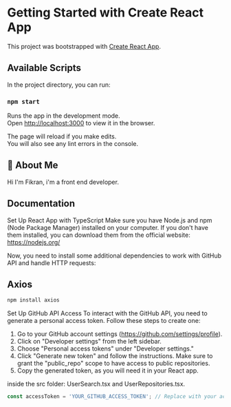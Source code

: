 # Getting Started with Create React App

This project was bootstrapped with [Create React App](https://github.com/facebook/create-react-app).

## Available Scripts

In the project directory, you can run:

### `npm start`

Runs the app in the development mode.\
Open [http://localhost:3000](http://localhost:3000) to view it in the browser.

The page will reload if you make edits.\
You will also see any lint errors in the console.

## 🚀 About Me
Hi I'm Fikran, i'm a front end developer.


## Documentation

Set Up React App with TypeScript
Make sure you have Node.js and npm (Node Package Manager) installed on your computer. If you don't have them installed, you can download them from the official website: https://nodejs.org/

Now, you need to install some additional dependencies to work with GitHub API and handle HTTP requests:

## Axios

```javascript
npm install axios
```

Set Up GitHub API Access
To interact with the GitHub API, you need to generate a personal access token. Follow these steps to create one:

1. Go to your GitHub account settings (https://github.com/settings/profile).
2. Click on "Developer settings" from the left sidebar.
3. Choose "Personal access tokens" under "Developer settings."
4. Click "Generate new token" and follow the instructions. Make sure to grant the "public_repo" scope to have access to public repositories.
5. Copy the generated token, as you will need it in your React app.

inside the src folder: UserSearch.tsx and UserRepositories.tsx.

```javascript
const accessToken = 'YOUR_GITHUB_ACCESS_TOKEN'; // Replace with your actual GitHub access token
```
